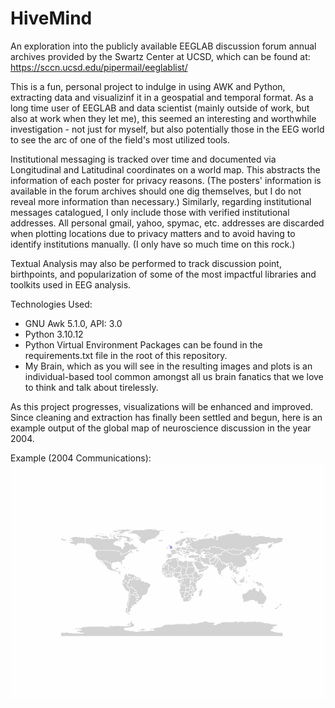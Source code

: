 # HiveMind
An exploration into the publicly available EEGLAB discussion forum annual archives provided by the Swartz Center at UCSD, which can be found at:
https://sccn.ucsd.edu/pipermail/eeglablist/

This is a fun, personal project to indulge in using AWK and Python, extracting data and visualizinf it in a geospatial and temporal format.  As a long time user of EEGLAB and data scientist (mainly outside of work, but also at work when they let me), this seemed an interesting and worthwhile investigation - not just for myself, but also potentially those in the EEG world to see the arc of one of the field's most utilized tools.  

Institutional messaging is tracked over time and documented via Longitudinal and Latitudinal coordinates on a world map. This abstracts the information of each poster for privacy reasons.  (The posters' information is available in the forum archives should one dig themselves, but I do not reveal more information than necessary.)  Similarly, regarding institutional messages catalogued, I only include those with verified institutional addresses.  All personal gmail, yahoo, spymac, etc. addresses are discarded when plotting locations due to privacy matters and to avoid having to identify institutions manually. (I only have so much time on this rock.)

Textual Analysis may also be performed to track discussion point, birthpoints, and popularization of some of the most impactful libraries and toolkits used in EEG analysis.

Technologies Used:
- GNU Awk 5.1.0, API: 3.0
- Python 3.10.12
- Python Virtual Environment Packages can be found in the requirements.txt file in the root of this repository.
- My Brain, which as you will see in the resulting images and plots is an individual-based tool common amongst all us brain fanatics that we love to think and talk about tirelessly.

As this project progresses, visualizations will be enhanced and improved.  Since cleaning and extraction has finally been settled and begun, here is an example output of the global map of neuroscience discussion in the year 2004.

Example (2004 Communications):
![](https://github.com/culliokw/HiveMind/blob/main/Maps/2004_communication.gif)
